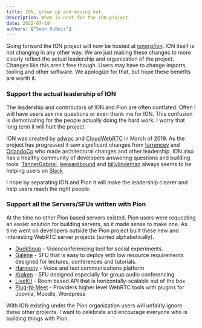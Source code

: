 ```yaml
---
title: ION, grown up and moving out.
Description: What is next for the ION project.
date: 2022-07-19
authors: ["Sean DuBois"]
---
```


Going forward the ION project will now be hosted at [ionorg/ion](https://github.com/ionorg/ion). ION itself is not changing in any other way.
We are just making these changes to more clearly reflect the actual leadership and organization of the project. Changes like this aren't free
though. Users may have to change imports, tooling and other software. We apologize for that, but hope these benefits are worth it.


### Support the actual leadership of ION

The leadership and contributors of ION and Pion are often conflated. Often I will have users ask me questions or even thank me for ION.
This confusion is demotivating for the people actually doing the hard work. I worry that long term it will hurt the project.

ION was created by [adwpc](https://github.com/adwpc) and [CloudWebRTC](https://github.com/cloudwebrtc) in March of 2019. As the project
has progressed it saw significant changes from [tarrencev](https://github.com/tarrencev) and [OrlandoCo](https://github.com/OrlandoCo) who
made architectural changes and other leadership. ION also has a healthy community of developers answering questions and building tools.
[TannerGabriel](https://github.com/TannerGabriel), [leewardbound](https://github.com/leewardbound) and [billylindeman](https://github.com/billylindeman)
always seems to be helping users on [Slack](https://pion.ly/slack)

I hope by separating ION and Pion it will make the leadership clearer and help users reach the right people.


### Support all the Servers/SFUs written with Pion

At the time no other Pion based servers existed. Pion users were requesting an easier solution for building servers, so it made sense to make one.
As time went on developers outside the Pion project built these new and interesting WebRTC server projects (sorted alphabetically).

* [DuckSoup](https://github.com/creamlab/ducksoup) - Videoconferencing tool for social experiments.
* [Galène](https://galene.org/) - SFU that is easy to deploy with low resource requirements designed for lectures, conferences and tutorials.
* [Harmony](https://code.rocketnine.space/tslocum/harmony) - Voice and text communications platform
* [Kraken](https://github.com/MixinNetwork/kraken) - SFU designed especially for group audio conferencing.
* [LiveKit](https://livekit.io/) - Room based API that is horizontally-scalable out of the box.
* [Plug-N-Meet](https://github.com/mynaparrot/plugNmeet-server) - Providers higher level WebRTC tools with plugins for Joomla, Moodle, Wordpress

With ION existing under the Pion organization users will unfairly ignore these other projects. I want to celebrate and encourage everyone who
is building things with Pion.
